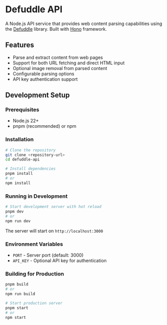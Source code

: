# Defuddle API

A Node.js API service that provides web content parsing capabilities using the [Defuddle](https://github.com/lutaonan/defuddle) library. Built with [Hono](https://hono.dev/) framework.

## Features

- Parse and extract content from web pages
- Support for both URL fetching and direct HTML input
- Optional image removal from parsed content
- Configurable parsing options
- API key authentication support

## Development Setup

### Prerequisites

- Node.js 22+ 
- pnpm (recommended) or npm

### Installation

```bash
# Clone the repository
git clone <repository-url>
cd defuddle-api

# Install dependencies
pnpm install
# or
npm install
```

### Running in Development

```bash
# Start development server with hot reload
pnpm dev
# or
npm run dev
```

The server will start on `http://localhost:3000`

### Environment Variables

- `PORT` - Server port (default: 3000)
- `API_KEY` - Optional API key for authentication

### Building for Production

```bash
pnpm build
# or
npm run build

# Start production server
pnpm start
# or 
npm start
```
